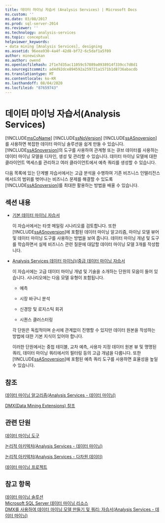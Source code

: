```yaml
---
title: 데이터 마이닝 자습서 (Analysis Services) | Microsoft Docs
ms.custom: ''
ms.date: 03/08/2017
ms.prod: sql-server-2014
ms.reviewer: ''
ms.technology: analysis-services
ms.topic: conceptual
helpviewer_keywords:
- data mining [Analysis Services], designing
ms.assetid: 96eea930-4a4f-42d8-bf72-6c5daf1a5f09
author: minewiskan
ms.author: owend
ms.openlocfilehash: 2f1e7d35ac11059c57889a0938914f339cc7d8d1
ms.sourcegitcommit: ad4d92dce894592a259721a1571b1d8736abacdb
ms.translationtype: MT
ms.contentlocale: ko-KR
ms.lasthandoff: 08/04/2020
ms.locfileid: "87659743"
---
```

# <a name="data-mining-tutorials-analysis-services"></a>데이터 마이닝 자습서(Analysis Services)
  [!INCLUDE[msCoName](../includes/msconame-md.md)] [!INCLUDE[ssNoVersion](../includes/ssnoversion-md.md)] [!INCLUDE[ssASnoversion](../includes/ssasnoversion-md.md)]를 사용하면 복잡한 데이터 마이닝 솔루션을 쉽게 만들 수 있습니다. [!INCLUDE[ssASnoversion](../includes/ssasnoversion-md.md)]의 도구를 사용하여 관계형 또는 큐브 데이터를 사용하는 데이터 마이닝 모델을 디자인, 생성 및 관리할 수 있습니다. 데이터 마이닝 모델에 대한 클라이언트 액세스를 관리하고 여러 클라이언트에서 예측 쿼리를 생성할 수 있습니다.  
  
 다음 목록에 있는 단계별 자습서에서는 고급 분석을 수행하여 기존 비즈니스 인텔리전스 메서드의 범위를 벗어나는 비즈니스 문제를 해결할 수 있도록 [!INCLUDE[ssASnoversion](../includes/ssasnoversion-md.md)]를 최대한 활용하는 방법을 배울 수 있습니다.  
  
## <a name="in-this-section"></a>섹션 내용  
  
-   [기본 데이터 마이닝 자습서](../tutorials/basic-data-mining-tutorial.md)  
  
     이 자습서에서는 타겟 메일링 시나리오를 검토합니다. 또한 [!INCLUDE[ssASnoversion](../includes/ssasnoversion-md.md)]에 포함된 데이터 마이닝 알고리즘, 마이닝 모델 뷰어 및 데이터 마이닝 도구를 사용하는 방법을 보여 줍니다. 데이터 마이닝 개념 및 도구를 학습하면서 실제 비즈니스 관련 질문에 대답할 데이터 마이닝 모델 3개를 작성합니다.  
  
-   [Analysis Services 데이터 마이닝&#41;&#40;중급 데이터 마이닝 자습서](../tutorials/intermediate-data-mining-tutorial-analysis-services-data-mining.md)  
  
     이 자습서에는 고급 데이터 마이닝 개념 및 기술을 소개하는 단원의 모음이 들어 있습니다. 시나리오에는 다음 모델 유형이 포함됩니다.  
  
    -   예측  
  
    -   시장 바구니 분석  
  
    -   신경망 및 로지스틱 회귀  
  
    -   시퀀스 클러스터링  
  
     각 단원은 독립적이며 순서에 관계없이 진행할 수 있지만 데이터 원본을 작성하는 방법에 대한 기본 지식이 있어야 합니다.  
  
     이러한 단원에서는 중첩 테이블, 교차 예측, 사용자 지정 데이터 원본 뷰 및 명명된 쿼리, 데이터 마이닝 쿼리에서의 필터링 등의 고급 개념을 다룹니다. 또한 [!INCLUDE[ssASnoversion](../includes/ssasnoversion-md.md)]에 포함된 예측 쿼리 도구를 사용하면 효율성을 높일 수 있습니다.  
  
## <a name="reference"></a>참조  
 [데이터 마이닝 알고리즘&#40;Analysis Services - 데이터 마이닝&#41;](data-mining/data-mining-algorithms-analysis-services-data-mining.md)  
  
 [DMX&#40;Data Mining Extensions&#41; 참조](/sql/dmx/data-mining-extensions-dmx-reference)  
  
## <a name="related-sections"></a>관련 단원  
 [데이터 마이닝 도구](data-mining/data-mining-tools.md)  
  
 [논리적 아키텍처&#40;Analysis Services - 데이터 마이닝&#41;](data-mining/logical-architecture-analysis-services-data-mining.md)  
  
 [논리적 아키텍처&#40;Analysis Services - 다차원 데이터&#41;](multidimensional-models/olap-logical/understanding-microsoft-olap-logical-architecture.md)  
  
 [데이터 마이닝 프로젝트](data-mining/data-mining-projects.md)  
  
## <a name="see-also"></a>참고 항목  
 [데이터 마이닝 솔루션](data-mining/data-mining-solutions.md)   
 [Microsoft SQL Server 데이터 마이닝 리소스](https://go.microsoft.com/fwlink/?LinkId=97965)   
 [DMX를 사용하여 데이터 마이닝 모델 만들기 및 쿼리: 자습서&#40;Analysis Services - 데이터 마이닝&#41;](../../2014/tutorials/create-query-data-mining-models-dmx-tutorials.md)  
  
  
